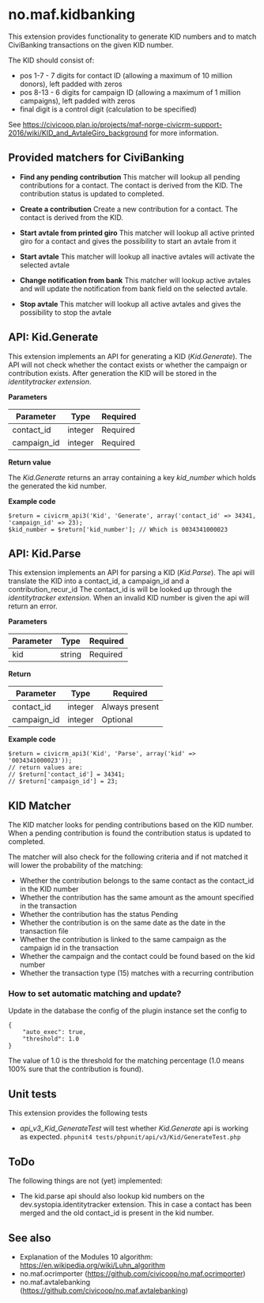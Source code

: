 # no.maf.kidbanking

This extension provides functionality to generate KID numbers and to match CiviBanking transactions on the given KID number.

The KID should consist of:

* pos 1-7 - 7 digits for contact ID (allowing a maximum of 10 million donors), left padded with zeros
* pos 8-13 - 6 digits for campaign ID (allowing a maximum of 1 million campaigns), left padded with zeros
* final digit is a control digit (calculation to be specified)

See https://civicoop.plan.io/projects/maf-norge-civicrm-support-2016/wiki/KID_and_AvtaleGiro_background for more information.

## Provided matchers for CiviBanking

* **Find any pending contribution** This matcher will lookup all pending contributions for a contact. The contact is derived from the KID. The contribution status is updated to completed.
* **Create a contribution** Create a new contribution for a contact. The contact is derived from the KID.

* **Start avtale from printed giro** This matcher will lookup all active printed giro for a contact and gives the possibility to start an avtale from it
* **Start avtale** This matcher will lookup all inactive avtales will activate the selected avtale
* **Change notification from bank** This matcher will lookup active avtales and will update the notification from bank field on the selected avtale.
* **Stop avtale** This matcher will lookup all active avtales and gives the possibility to stop the avtale

## API: Kid.Generate

This extension implements an API for generating a KID (_Kid.Generate_).
The API will not check whether the contact exists or whether the campaign or contribution exists.
After generation the KID will be stored in the _identitytracker extension_.

**Parameters**

| Parameter   	        | Type   	| Required  	|
|-----------------------|-----------|---------------|
| contact_id            | integer   | Required      |
| campaign_id           | integer   | Required      |

**Return value**

The _Kid.Generate_ returns an array containing a key _kid_number_ which holds the generated the kid number.

**Example code**

    $return = civicrm_api3('Kid', 'Generate', array('contact_id' => 34341, 'campaign_id' => 23);
    $kid_number = $return['kid_number']; // Which is 0034341000023

## API: Kid.Parse

This extension implements an API for parsing a KID (_Kid.Parse_).
The api will translate the KID into a contact_id, a campaign_id and a contribution_recur_id 
The contact_id is will be looked up through the _identitytracker extension_. 
When an invalid KID number is given the api will return an error. 

**Parameters**

| Parameter             | Type      | Required       |
|-----------------------|-----------|----------------|
| kid                   | string    | Required       |

**Return**

| Parameter   	        | Type   	| Required  	 |
|-----------------------|-----------|----------------|
| contact_id            | integer   | Always present |
| campaign_id           | integer   | Optional       |

**Example code**

    $return = civicrm_api3('Kid', 'Parse', array('kid' => '0034341000023'));
    // return values are:
    // $return['contact_id'] = 34341;
    // $return['campaign_id'] = 23;
    
## KID Matcher

The KID matcher looks for pending contributions based on the KID number. 
When a pending contribution is found the contribution status is updated to completed.

The matcher will also check for the following criteria and if not matched it will lower the probability of the matching:

* Whether the contribution belongs to the same contact as the contact_id in the KID number
* Whether the contribution has the same amount as the amount specified in the transaction
* Whether the contribution has the status Pending
* Whether the contribution is on the same date as the date in the transaction file
* Whether the contribution is linked to the same campaign as the campaign id in the transaction
* Whether the campaign and the contact could be found based on the kid number
* Whether the transaction type (15) matches with a recurring contribution

### How to set automatic matching and update?

Update in the database the config of the plugin instance set the config to

    {
    	"auto_exec": true,
        "threshold": 1.0
    }

The value of 1.0 is the threshold for the matching percentage (1.0 means 100% sure that the contribution is found).

## Unit tests

This extension provides the following tests

* _api_v3_Kid_GenerateTest_ will test whether _Kid.Generate_ api is working as expected.
    `phpunit4 tests/phpunit/api/v3/Kid/GenerateTest.php`

## ToDo

The following things are not (yet) implemented:

* The kid.parse api should also lookup kid numbers on the dev.systopia.identitytracker extension. This in case a contact has been merged and the old contact_id is present in the kid number.

## See also

* Explanation of the Modules 10 algorithm: https://en.wikipedia.org/wiki/Luhn_algorithm
* no.maf.ocrimporter (https://github.com/civicoop/no.maf.ocrimporter)
* no.maf.avtalebanking (https://github.com/civicoop/no.maf.avtalebanking)



